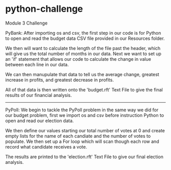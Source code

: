 # python-challenge
Module 3 Challenge

PyBank:
After importing os and csv, the first step in our code is for Python to open and read the budget data CSV file provided in our Resources folder.

We then will want to calculate the length of the file past the header, which will give us the total number of months in our data. Next we want to set up an 'if' statement that allows our code to calculate the change in value between each line in our data.

We can then manupulate that data to tell us the average change, greatest increase in profits, and greatest decrease in profits.

All of that data is then written onto the 'budget.rft' Text File to give the final results of our financial analysis.

________________________________________________________________________________________________________________________________________________________

PyPoll:
We begin to tackle the PyPoll problem in the same way we did for our budget problem, first we import os and csv before instruction Python to open and read our election data.

We then define our values starting our total number of votes at 0 and create empty lists for the name of each candiate and the number of votes to populate. We then set up a For loop which will scan though each row and record what candidate receives a vote.

The results are printed to the 'election.rft' Text File to give our final election analysis.
